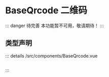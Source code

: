 # BaseQrcode 二维码  <Badge class="title-badge" type="danger" text="wait" />


::: danger 待完善
本功能暂不可用，敬请期待！
:::




## 类型声明
::: details
/src/components/BaseQrcode.vue

``` ts


```

:::  


